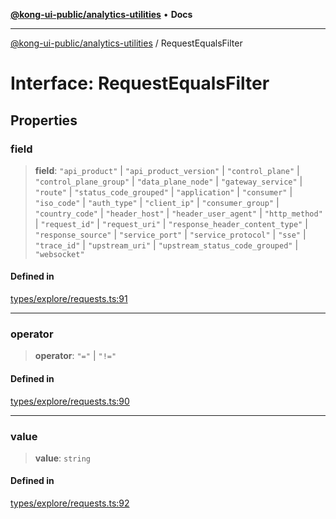 [**@kong-ui-public/analytics-utilities**](../README.md) • **Docs**

***

[@kong-ui-public/analytics-utilities](../README.md) / RequestEqualsFilter

# Interface: RequestEqualsFilter

## Properties

### field

> **field**: `"api_product"` \| `"api_product_version"` \| `"control_plane"` \| `"control_plane_group"` \| `"data_plane_node"` \| `"gateway_service"` \| `"route"` \| `"status_code_grouped"` \| `"application"` \| `"consumer"` \| `"iso_code"` \| `"auth_type"` \| `"client_ip"` \| `"consumer_group"` \| `"country_code"` \| `"header_host"` \| `"header_user_agent"` \| `"http_method"` \| `"request_id"` \| `"request_uri"` \| `"response_header_content_type"` \| `"response_source"` \| `"service_port"` \| `"service_protocol"` \| `"sse"` \| `"trace_id"` \| `"upstream_uri"` \| `"upstream_status_code_grouped"` \| `"websocket"`

#### Defined in

[types/explore/requests.ts:91](https://github.com/Kong/public-ui-components/blob/main/packages/analytics/analytics-utilities/src/types/explore/requests.ts#L91)

***

### operator

> **operator**: `"="` \| `"!="`

#### Defined in

[types/explore/requests.ts:90](https://github.com/Kong/public-ui-components/blob/main/packages/analytics/analytics-utilities/src/types/explore/requests.ts#L90)

***

### value

> **value**: `string`

#### Defined in

[types/explore/requests.ts:92](https://github.com/Kong/public-ui-components/blob/main/packages/analytics/analytics-utilities/src/types/explore/requests.ts#L92)
